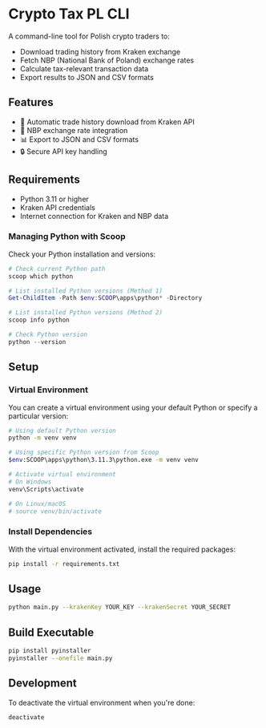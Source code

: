 # Crypto Tax PL CLI

A command-line tool for Polish crypto traders to:
- Download trading history from Kraken exchange
- Fetch NBP (National Bank of Poland) exchange rates
- Calculate tax-relevant transaction data
- Export results to JSON and CSV formats

## Features

- 🔄 Automatic trade history download from Kraken API
- 💱 NBP exchange rate integration
- 📊 Export to JSON and CSV formats
- 🔒 Secure API key handling

## Requirements

- Python 3.11 or higher
- Kraken API credentials
- Internet connection for Kraken and NBP data

### Managing Python with Scoop

Check your Python installation and versions:

```powershell
# Check current Python path
scoop which python

# List installed Python versions (Method 1)
Get-ChildItem -Path $env:SCOOP\apps\python* -Directory

# List installed Python versions (Method 2)
scoop info python

# Check Python version
python --version
```

## Setup

### Virtual Environment

You can create a virtual environment using your default Python or specify a particular version:

```sh
# Using default Python version
python -m venv venv

# Using specific Python version from Scoop
$env:SCOOP\apps\python\3.11.3\python.exe -m venv venv

# Activate virtual environment
# On Windows
venv\Scripts\activate

# On Linux/macOS
# source venv/bin/activate
```

### Install Dependencies

With the virtual environment activated, install the required packages:

```sh
pip install -r requirements.txt
```

## Usage

```sh
python main.py --krakenKey YOUR_KEY --krakenSecret YOUR_SECRET
```

## Build Executable

```sh
pip install pyinstaller
pyinstaller --onefile main.py
```

## Development

To deactivate the virtual environment when you're done:

```sh
deactivate
```

